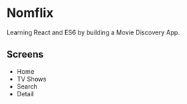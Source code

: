 # Nomflix

Learning React and ES6 by building a Movie Discovery App.

## Screens
- Home
- TV Shows
- Search
- Detail